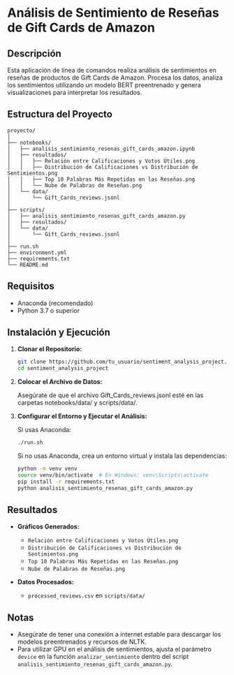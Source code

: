 # Análisis de Sentimiento de Reseñas de Gift Cards de Amazon

## Descripción

Esta aplicación de línea de comandos realiza análisis de sentimientos en reseñas de productos de Gift Cards de Amazon. Procesa los datos, analiza los sentimientos utilizando un modelo BERT preentrenado y genera visualizaciones para interpretar los resultados.

## Estructura del Proyecto

```
proyecto/
│
├── notebooks/
│   ├── analisis_sentimiento_resenas_gift_cards_amazon.ipynb
│   ├── resultados/
│   │   ├── Relación entre Calificaciones y Votos Útiles.png
│   │   ├── Distribución de Calificaciones vs Distribución de Sentimientos.png
│   │   ├── Top 10 Palabras Más Repetidas en las Reseñas.png
│   │   └── Nube de Palabras de Reseñas.png
│   └── data/
│       └── Gift_Cards_reviews.jsonl
│
├── scripts/
│   ├── analisis_sentimiento_resenas_gift_cards_amazon.py
│   ├── resultados/
│   └── data/
│       └── Gift_Cards_reviews.jsonl
│
├── run.sh
├── environment.yml
├── requirements.txt
└── README.md
```

## Requisitos

- Anaconda (recomendado)
- Python 3.7 o superior

## Instalación y Ejecución

1. **Clonar el Repositorio:**

   ```bash
   git clone https://github.com/tu_usuario/sentiment_analysis_project.git
   cd sentiment_analysis_project
   ```

2. **Colocar el Archivo de Datos:**

   Asegúrate de que el archivo Gift_Cards_reviews.jsonl esté en las carpetas notebooks/data/ y scripts/data/.

3. **Configurar el Entorno y Ejecutar el Análisis:**

   Si usas Anaconda:

   ```bash
   ./run.sh
   ```

   Si no usas Anaconda, crea un entorno virtual y instala las dependencias:

   ```bash
   python -m venv venv
   source venv/bin/activate  # En Windows: venv\Scripts\activate
   pip install -r requirements.txt
   python analisis_sentimiento_resenas_gift_cards_amazon.py
   ```

## Resultados

- **Gráficos Generados:**
  - `Relación entre Calificaciones y Votos Útiles.png`
  - `Distribución de Calificaciones vs Distribución de Sentimientos.png`
  - `Top 10 Palabras Más Repetidas en las Reseñas.png`
  - `Nube de Palabras de Reseñas.png`

- **Datos Procesados:**
  - `processed_reviews.csv` en `scripts/data/`

## Notas

- Asegúrate de tener una conexión a internet estable para descargar los modelos preentrenados y recursos de NLTK.
- Para utilizar GPU en el análisis de sentimientos, ajusta el parámetro `device` en la función `analizar_sentimiento` dentro del script `analisis_sentimiento_resenas_gift_cards_amazon.py`.